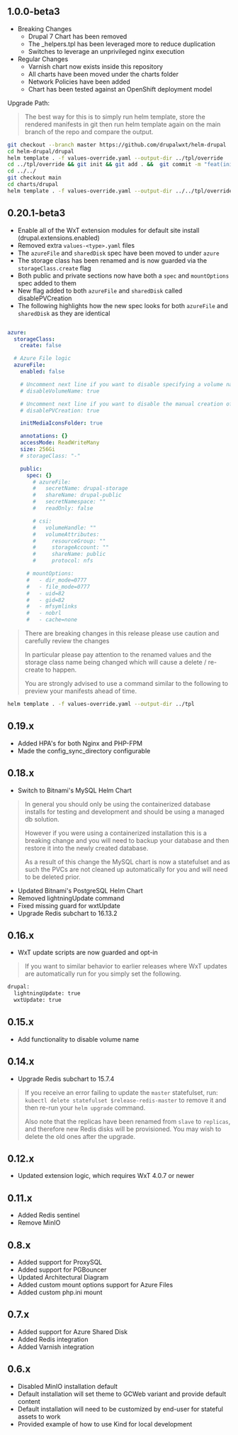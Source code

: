 ## 1.0.0-beta3

- Breaking Changes
  - Drupal 7 Chart has been removed
  - The _helpers.tpl has been leveraged more to reduce duplication
  - Switches to leverage an unprivileged nginx execution
- Regular Changes
  - Varnish chart now exists inside this repository
  - All charts have been moved under the charts folder
  - Network Policies have been added
  - Chart has been tested against an OpenShift deployment model

Upgrade Path:

> The best way for this is to simply run helm template, store the rendered manifests in git
> then run helm template again on the main branch of the repo and compare the output.

```sh
git checkout --branch master https://github.com/drupalwxt/helm-drupal
cd helm-drupal/drupal
helm template . -f values-override.yaml --output-dir ../tpl/override
cd ../tpl/override && git init && git add . &&  git commit -m "feat(initial): Initial commit"
cd ../../
git checkout main
cd charts/drupal
helm template . -f values-override.yaml --output-dir ../../tpl/override
```

## 0.20.1-beta3

- Enable all of the WxT extension modules for default site install (drupal.extensions.enabled)
- Removed extra `values-<type>.yaml` files
- The `azureFile` and `sharedDisk` spec have been moved to under `azure`
- The storage class has been renamed and is now guarded via the `storageClass.create` flag
- Both public and private sections now have both a `spec` and `mountOptions` spec added to them
- New flag added to both `azureFile` and `sharedDisk` called disablePVCreation
- The following highlights how the new spec looks for both `azureFile` and `sharedDisk` as they are identical

```yaml

azure:
  storageClass:
    create: false

  # Azure File logic
  azureFile:
    enabled: false

    # Uncomment next line if you want to disable specifying a volume name on the public and private PVCs
    # disableVolumeName: true

    # Uncomment next line if you want to disable the manual creation of PV and let the PVC handle it automatically
    # disablePVCreation: true

    initMediaIconsFolder: true

    annotations: {}
    accessMode: ReadWriteMany
    size: 256Gi
    # storageClass: "-"

    public:
      spec: {}
        # azureFile:
        #   secretName: drupal-storage
        #   shareName: drupal-public
        #   secretNamespace: ""
        #   readOnly: false

        # csi:
        #   volumeHandle: ""
        #   volumeAttributes:
        #     resourceGroup: ""
        #     storageAccount: ""
        #     shareName: public
        #     protocol: nfs

      # mountOptions:
      #   - dir_mode=0777
      #   - file_mode=0777
      #   - uid=82
      #   - gid=82
      #   - mfsymlinks
      #   - nobrl
      #   - cache=none
```

> There are breaking changes in this release please use caution and carefully review the changes
>
> In particular please pay attention to the renamed values and the storage class name being changed
> which will cause a delete / re-create to happen.
>
> You are strongly advised to use a command similar to the following to preview your manifests
> ahead of time.

```sh
helm template . -f values-override.yaml --output-dir ../tpl
```

## 0.19.x

- Added HPA's for both Nginx and PHP-FPM
- Made the config_sync_directory configurable

## 0.18.x

- Switch to Bitnami's MySQL Helm Chart

> In general you should only be using the containerized database installs
> for testing and development and should be using a managed db solution.
>
> However if you were using a containerized installation this is a
> breaking change and you will need to backup your database and then
> restore it into the newly created database.
>
> As a result of this change the MySQL chart is now a statefulset and as
> such the PVCs are not cleaned up automatically for you and will need to
> be deleted prior.

- Updated Bitnami's PostgreSQL Helm Chart
- Removed lightningUpdate command
- Fixed missing guard for wxtUpdate
- Upgrade Redis subchart to 16.13.2

## 0.16.x

- WxT update scripts are now guarded and opt-in

> If you want to similar behavior to earlier releases where WxT updates
> are automatically run for you simply set the following.

```sh
drupal:
  lightningUpdate: true
  wxtUpdate: true
```

## 0.15.x

- Add functionality to disable volume name

## 0.14.x

- Upgrade Redis subchart to 15.7.4

> If you receive an error failing to update the `master` statefulset, run:
> `kubectl delete statefulset $release-redis-master` to remove it
> and then re-run your `helm upgrade` command.
>
> Also note that the replicas have been renamed
> from `slave` to `replicas`, and therefore
> new Redis disks will be provisioned. You may
> wish to delete the old ones after the upgrade.

## 0.12.x

- Updated extension logic, which requires WxT 4.0.7 or newer

## 0.11.x

- Added Redis sentinel
- Remove MinIO

## 0.8.x

- Added support for ProxySQL
- Added support for PGBouncer
- Updated Architectural Diagram
- Added custom mount options support for Azure Files
- Added custom php.ini mount

## 0.7.x

- Added support for Azure Shared Disk
- Added Redis integration
- Added Varnish integration

## 0.6.x

- Disabled MinIO installation default
- Default installation will set theme to GCWeb variant and provide default content
- Default installation will need to be customized by end-user for stateful assets to work
- Provided example of how to use Kind for local development
